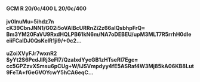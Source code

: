 #### GCM R 20/0c/400 L 20/0c/400
**jv0lnuMu+5ihdz7n**<br/>**cK39CbnJNN1/G02i5oVAIBcURRnZi2z66alQsbhpFrQ=**<br/>**Bm3YM20FaVU9RxdHQLPB61kN6m/NA7oDEBEU/upM3MLT7R5rrhH0dleeiiFCalDJ0QsKelR1ji9/+0c2...**<br/><br/>
**uZoiXVyFJr7wxnR2**<br/>**SyYt2S6PcdJlRj3eFI7/QzaIxdYycGB1zHTseRI7Egc=**<br/>**cc5GPZzvXSmsu6pCUg+W/iJSVmpdyy4fE5ASRaf4W3Mj85kA06KB8Lut9FeTA+fGeGVOYcwY5hCA6eqC...**